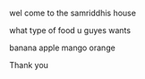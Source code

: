 



wel come to the samriddhis house

what type of food u guyes wants

banana
apple
mango
orange



Thank you

